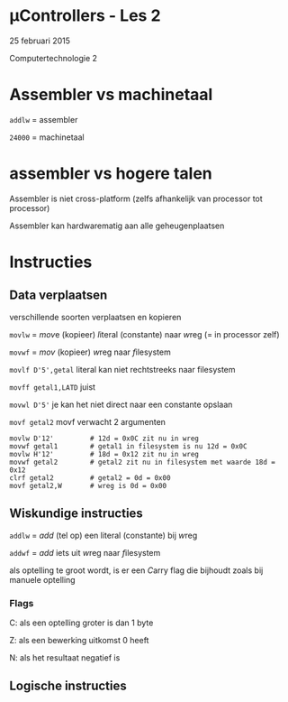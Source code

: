 # µControllers - Les 2
25 februari 2015

Computertechnologie 2

# Assembler vs machinetaal

`addlw` = assembler

`24000` = machinetaal

# assembler vs hogere talen

Assembler is niet cross-platform (zelfs afhankelijk van processor tot processor)

Assembler kan hardwarematig aan alle geheugenplaatsen

# Instructies

## Data verplaatsen

verschillende soorten verplaatsen en kopieren

`movlw` = *mov*e (kopieer) *l*iteral (constante) naar *w*reg (= in processor zelf)

`movwf` = *mov* (kopieer) *w*reg naar *f*ilesystem

`movlf D'5',getal` literal kan niet rechtstreeks naar filesystem

`movff getal1,LATD` juist

`movwl D'5'` je kan het niet direct naar een constante opslaan

`movf getal2` movf verwacht 2 argumenten

```assembler
movlw D'12'			# 12d = 0x0C zit nu in wreg
movwf getal1		# getal1 in filesystem is nu 12d = 0x0C
movlw H'12'			# 18d = 0x12 zit nu in wreg
movwf getal2		# getal2 zit nu in filesystem met waarde 18d = 0x12
clrf getal2			# getal2 = 0d = 0x00
movf getal2,W		# wreg is 0d = 0x00
```

## Wiskundige instructies

`addlw` = *add* (tel op) een literal (constante) bij *w*reg

`addwf` = *add* iets uit *w*reg naar *f*ilesystem

als optelling te groot wordt, is er een *C*arry flag die bijhoudt zoals bij manuele optelling

### Flags

C: als een optelling groter is dan 1 byte

Z: als een bewerking uitkomst 0 heeft

N: als het resultaat negatief is

## Logische instructies